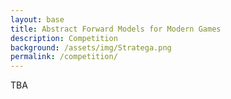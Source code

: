 ```yaml
---
layout: base
title: Abstract Forward Models for Modern Games
description: Competition
background: /assets/img/Stratega.png
permalink: /competition/
---
```




TBA
